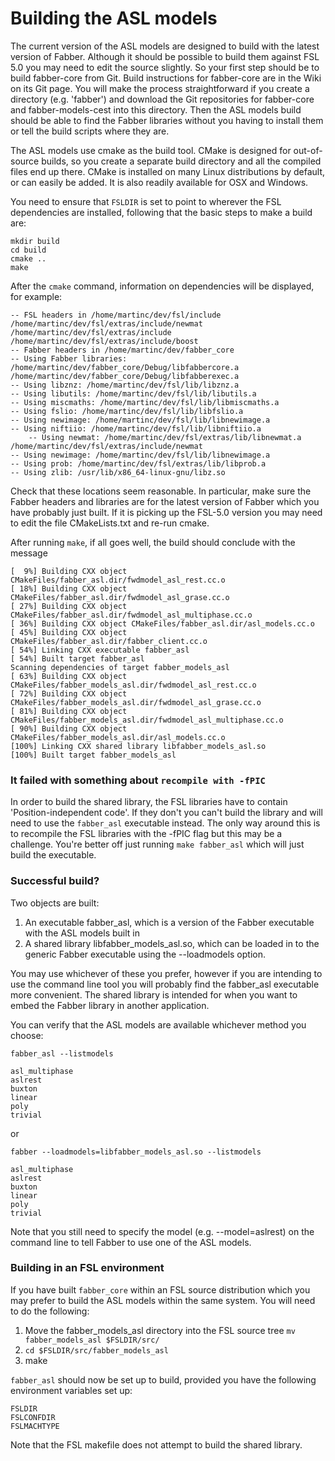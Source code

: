 # Building the ASL models #

The current version of the ASL models are designed to build with the latest version of Fabber. Although it should be possible to build them against FSL 5.0 you may need to edit the source slightly. So your first step should be to build fabber-core from Git. Build instructions for fabber-core are in the Wiki on its Git page. You will make the process straightforward if you create a directory (e.g. 'fabber') and download the Git repositories for fabber-core and fabber-models-cest into this directory. Then the ASL models build should be able to find the Fabber libraries without you having to install them or tell the build scripts where they are.

The ASL models use cmake as the build tool. CMake is designed for out-of-source builds, so you create a separate build directory and all the compiled files end up there. CMake is installed on many Linux distributions by default, or can easily be added. It is also readily available for OSX and Windows.

You need to ensure that `FSLDIR` is set to point to wherever the FSL dependencies are installed, following that the basic steps to make a build are:

    mkdir build
    cd build
    cmake ..
    make

After the `cmake` command, information on dependencies will be displayed, for example:

    -- FSL headers in /home/martinc/dev/fsl/include /home/martinc/dev/fsl/extras/include/newmat /home/martinc/dev/fsl/extras/include /home/martinc/dev/fsl/extras/include/boost
    -- Fabber headers in /home/martinc/dev/fabber_core
    -- Using Fabber libraries: /home/martinc/dev/fabber_core/Debug/libfabbercore.a /home/martinc/dev/fabber_core/Debug/libfabberexec.a
    -- Using libznz: /home/martinc/dev/fsl/lib/libznz.a
    -- Using libutils: /home/martinc/dev/fsl/lib/libutils.a 
    -- Using miscmaths: /home/martinc/dev/fsl/lib/libmiscmaths.a
    -- Using fslio: /home/martinc/dev/fsl/lib/libfslio.a
    -- Using newimage: /home/martinc/dev/fsl/lib/libnewimage.a
    -- Using niftiio: /home/martinc/dev/fsl/lib/libniftiio.a
        -- Using newmat: /home/martinc/dev/fsl/extras/lib/libnewmat.a /home/martinc/dev/fsl/extras/include/newmat
    -- Using newimage: /home/martinc/dev/fsl/lib/libnewimage.a
    -- Using prob: /home/martinc/dev/fsl/extras/lib/libprob.a
    -- Using zlib: /usr/lib/x86_64-linux-gnu/libz.so

Check that these locations seem reasonable. In particular, make sure the Fabber headers and libraries are for the latest version of Fabber which you have probably just built. If it is picking up the FSL-5.0 version you may need to edit the file CMakeLists.txt and re-run cmake.

After running `make`, if all goes well, the build should conclude with the message

    [  9%] Building CXX object CMakeFiles/fabber_asl.dir/fwdmodel_asl_rest.cc.o
    [ 18%] Building CXX object CMakeFiles/fabber_asl.dir/fwdmodel_asl_grase.cc.o
    [ 27%] Building CXX object CMakeFiles/fabber_asl.dir/fwdmodel_asl_multiphase.cc.o
    [ 36%] Building CXX object CMakeFiles/fabber_asl.dir/asl_models.cc.o
    [ 45%] Building CXX object CMakeFiles/fabber_asl.dir/fabber_client.cc.o
    [ 54%] Linking CXX executable fabber_asl
    [ 54%] Built target fabber_asl
    Scanning dependencies of target fabber_models_asl
    [ 63%] Building CXX object CMakeFiles/fabber_models_asl.dir/fwdmodel_asl_rest.cc.o
    [ 72%] Building CXX object CMakeFiles/fabber_models_asl.dir/fwdmodel_asl_grase.cc.o
    [ 81%] Building CXX object CMakeFiles/fabber_models_asl.dir/fwdmodel_asl_multiphase.cc.o
    [ 90%] Building CXX object CMakeFiles/fabber_models_asl.dir/asl_models.cc.o
    [100%] Linking CXX shared library libfabber_models_asl.so
    [100%] Built target fabber_models_asl

### It failed with something about `recompile with -fPIC`

In order to build the shared library, the FSL libraries have to contain 'Position-independent code'. If they don't you can't build the library and will need to 
use the `fabber_asl` executable instead. The only way around this is to recompile the FSL libraries with the -fPIC flag but this may be a challenge. 
You're better off just running `make fabber_asl` which will just build the executable. 

### Successful build?

Two objects are built:

1. An executable fabber_asl, which is a version of the Fabber executable with the ASL models built in
2. A shared library libfabber_models_asl.so, which can be loaded in to the generic Fabber executable using the --loadmodels option.

You may use whichever of these you prefer, however if you are intending to use the command line tool you will probably find the fabber_asl executable more convenient. The shared library is intended for when you want to embed the Fabber library in another application.

You can verify that the ASL models are available whichever method you choose:

    fabber_asl --listmodels

    asl_multiphase
    aslrest
    buxton
    linear
    poly
    trivial

or

    fabber --loadmodels=libfabber_models_asl.so --listmodels
    
    asl_multiphase
    aslrest
    buxton
    linear
    poly
    trivial
  
Note that you still need to specify the model (e.g. --model=aslrest) on the command line to tell Fabber to use one of the ASL models.

### <a name="fslbuild"></a>Building in an FSL environment

If you have built `fabber_core` within an FSL source distribution which you may prefer to build the ASL models within the same system. You will need to do the following:

1. Move the fabber_models_asl directory into the FSL source tree `mv fabber_models_asl $FSLDIR/src/`
2. `cd $FSLDIR/src/fabber_models_asl`
3. make

`fabber_asl` should now be set up to build, provided you have the following environment variables set up:

    FSLDIR
    FSLCONFDIR
    FSLMACHTYPE

Note that the FSL makefile does not attempt to build the shared library.

